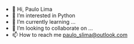 - 👋 Hi, Paulo Lima
- 👀 I’m interested in Python
- 🌱 I’m currently learning ...
- 💞️ I’m looking to collaborate on ...
- 📫 How to reach me paulo_slima@outlook.com


<!---
PauloSLima/PauloSLima is a ✨ special ✨ repository because its `README.md` (this file) appears on your GitHub profile.
You can click the Preview link to take a look at your changes.
--->
